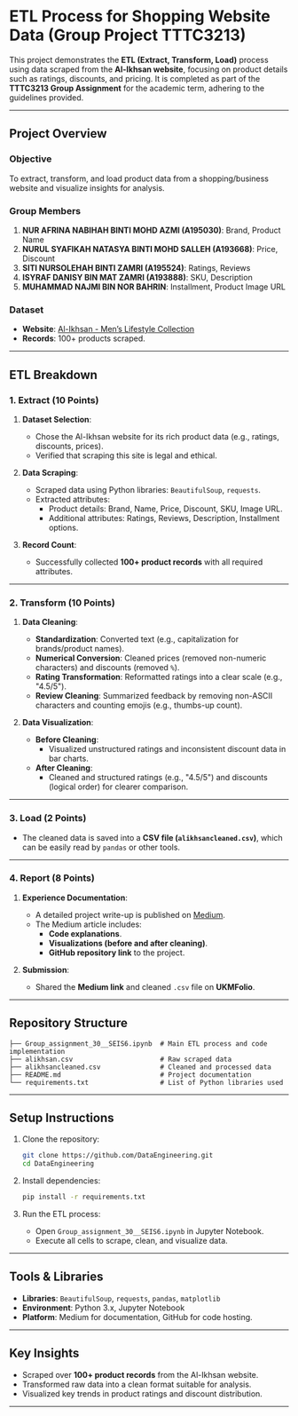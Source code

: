 # **ETL Process for Shopping Website Data (Group Project TTTC3213)**

This project demonstrates the **ETL (Extract, Transform, Load)** process using data scraped from the **Al-Ikhsan website**, focusing on product details such as ratings, discounts, and pricing. It is completed as part of the **TTTC3213 Group Assignment** for the academic term, adhering to the guidelines provided.

---

## **Project Overview**

### **Objective**
To extract, transform, and load product data from a shopping/business website and visualize insights for analysis.

### **Group Members**
1. **NUR AFRINA NABIHAH BINTI MOHD AZMI (A195030)**: Brand, Product Name  
2. **NURUL SYAFIKAH NATASYA BINTI MOHD SALLEH (A193668)**: Price, Discount  
3. **SITI NURSOLEHAH BINTI ZAMRI (A195524)**: Ratings, Reviews  
4. **ISYRAF DANISY BIN MAT ZAMRI (A193888)**: SKU, Description  
5. **MUHAMMAD NAJMI BIN NOR BAHRIN**: Installment, Product Image URL  

### **Dataset**
- **Website**: [Al-Ikhsan - Men’s Lifestyle Collection](https://al-ikhsan.com/collections/mens-lifestyle)
- **Records**: 100+ products scraped.

---

## **ETL Breakdown**

### **1. Extract (10 Points)**

1. **Dataset Selection**:
   - Chose the Al-Ikhsan website for its rich product data (e.g., ratings, discounts, prices).
   - Verified that scraping this site is legal and ethical.  

2. **Data Scraping**:
   - Scraped data using Python libraries: `BeautifulSoup`, `requests`.
   - Extracted attributes:  
     - Product details: Brand, Name, Price, Discount, SKU, Image URL.
     - Additional attributes: Ratings, Reviews, Description, Installment options.

3. **Record Count**:
   - Successfully collected **100+ product records** with all required attributes.

---

### **2. Transform (10 Points)**

1. **Data Cleaning**:
   - **Standardization**: Converted text (e.g., capitalization for brands/product names).
   - **Numerical Conversion**: Cleaned prices (removed non-numeric characters) and discounts (removed `%`).
   - **Rating Transformation**: Reformatted ratings into a clear scale (e.g., "4.5/5").
   - **Review Cleaning**: Summarized feedback by removing non-ASCII characters and counting emojis (e.g., thumbs-up count).

2. **Data Visualization**:
   - **Before Cleaning**:
     - Visualized unstructured ratings and inconsistent discount data in bar charts.
   - **After Cleaning**:
     - Cleaned and structured ratings (e.g., "4.5/5") and discounts (logical order) for clearer comparison.

---

### **3. Load (2 Points)**

- The cleaned data is saved into a **CSV file (`alikhsancleaned.csv`)**, which can be easily read by `pandas` or other tools.

---

### **4. Report (8 Points)**

1. **Experience Documentation**:
   - A detailed project write-up is published on [Medium](https://medium.com).
   - The Medium article includes:
     - **Code explanations**.
     - **Visualizations (before and after cleaning)**.
     - **GitHub repository link** to the project.

2. **Submission**:
   - Shared the **Medium link** and cleaned `.csv` file on **UKMFolio**.

---

## **Repository Structure**

```
├── Group_assignment_30__SEIS6.ipynb  # Main ETL process and code implementation
├── alikhsan.csv                      # Raw scraped data
├── alikhsancleaned.csv               # Cleaned and processed data
├── README.md                         # Project documentation
└── requirements.txt                  # List of Python libraries used
```

---

## **Setup Instructions**

1. Clone the repository:
   ```bash
   git clone https://github.com/DataEngineering.git
   cd DataEngineering
   ```

2. Install dependencies:
   ```bash
   pip install -r requirements.txt
   ```

3. Run the ETL process:
   - Open `Group_assignment_30__SEIS6.ipynb` in Jupyter Notebook.
   - Execute all cells to scrape, clean, and visualize data.

---

## **Tools & Libraries**

- **Libraries**: `BeautifulSoup`, `requests`, `pandas`, `matplotlib`
- **Environment**: Python 3.x, Jupyter Notebook
- **Platform**: Medium for documentation, GitHub for code hosting.

---

## **Key Insights**

- Scraped over **100+ product records** from the Al-Ikhsan website.
- Transformed raw data into a clean format suitable for analysis.
- Visualized key trends in product ratings and discount distribution.

---
